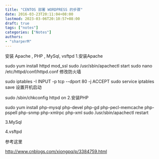 ```yaml
---
title: "CENTOS 部署 WORDPRESS 的步骤"
date: 2016-03-23T20:11:04+08:00
lastmod: 2023-03-06T20:10:57+08:00
draft: true
tags: ["notes"]
categories: ["Notes"]
authors:
- "sharperM"
---
```


安装 Apache , PHP , MySql, vsftpd
1.安装Apache

sudo yum install httpd mod_ssl
sudo /usr/sbin/apachectl start
sudo nano /etc/httpd/conf/httpd.conf
修改防火墙

sudo iptables -I INPUT -p tcp --dport 80 -j ACCEPT
sudo service iptables save
设置开机启动

sudo /sbin/chkconfig httpd on
2.安装PHP

sudo yum install php-mysql php-devel php-gd php-pecl-memcache php-pspell php-snmp php-xmlrpc php-xml
sudo /usr/sbin/apachectl restart
 

3.MySql

 

4.vsftpd

参考这里

http://www.cnblogs.com/xiongpq/p/3384759.html